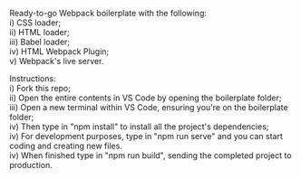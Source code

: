 Ready-to-go Webpack boilerplate with the following:<br>
i) CSS loader;<br>
ii) HTML loader;<br>
iii) Babel loader;<br>
iv) HTML Webpack Plugin;<br>
v) Webpack's live server. 

Instructions:<br>
i) Fork this repo;<br>
ii) Open the entire contents in VS Code by opening the boilerplate folder;<br>
iii) Open a new terminal within VS Code, ensuring you're on the boilerplate folder;<br>
iv) Then type in "npm install" to install all the project's dependencies;<br>
iv) For development purposes, type in "npm run serve" and you can start coding and creating new files.<br>
iv) When finished type in "npm run build", sending the completed project to production.
